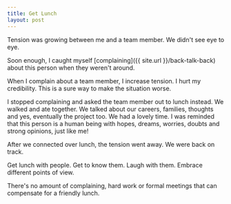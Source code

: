 ```yaml
---
title: Get Lunch
layout: post
---
```

Tension was growing between me and a team member. We didn't see eye to eye.

Soon enough, I caught myself [complaining]({{ site.url }}/back-talk-back) about this person when they weren't around.

When I complain about a team member, I increase tension.  I hurt my credibility.  This is a sure way to make the situation worse. 

I stopped complaining and asked the team member out to lunch instead.  We walked and ate together.  We talked about our careers, families, thoughts and yes, eventually the project too.  We had a lovely time.  I was reminded that this person is a human being with hopes, dreams, worries, doubts and strong opinions, just like me!

After we connected over lunch, the tension went away.  We were back on track.

Get lunch with people.  Get to know them.  Laugh with them.  Embrace different points of view.

There's no amount of complaining, hard work or formal meetings that can compensate for a friendly lunch.
